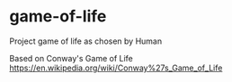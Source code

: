# game-of-life
Project game of life as chosen by Human

Based on Conway's Game of Life
https://en.wikipedia.org/wiki/Conway%27s_Game_of_Life

